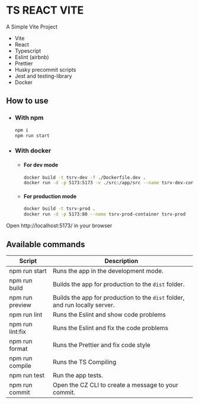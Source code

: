 # TS REACT VITE

A Simple Vite Project

- Vite
- React
- Typescript
- Eslint (airbnb)
- Prettier
- Husky precommit scripts
- Jest and testing-library
- Docker

## How to use

- ### With npm

  ```bash
  npm i
  npm run start

  ```

- ### With docker

  - #### For dev mode

    ```bash
    docker build -t tsrv-dev -f ./Dockerfile.dev .
    docker run -d -p 5173:5173 -v ./src:/app/src --name tsrv-dev-container tsrv-dev

    ```

  - #### For production mode

    ```bash
    docker build -t tsrv-prod .
    docker run -d -p 5173:80 --name tsrv-prod-container tsrv-prod

    ```

Open http://localhost:5173/ in your browser

## Available commands

| Script           | Description                                                                 |
| ---------------- | --------------------------------------------------------------------------- |
| npm run start    | Runs the app in the development mode.                                       |
| npm run build    | Builds the app for production to the `dist` folder.                         |
| npm run preview  | Builds the app for production to the `dist` folder, and run locally server. |
| npm run lint     | Runs the Eslint and show code problems                                      |
| npm run lint:fix | Runs the Eslint and fix the code problems                                   |
| npm run format   | Runs the Prettier and fix code style                                        |
| npm run compile  | Runs the TS Compiling                                                       |
| npm run test     | Run the app tests.                                                          |
| npm run commit   | Open the CZ CLI to create a message to your commit.                         |

